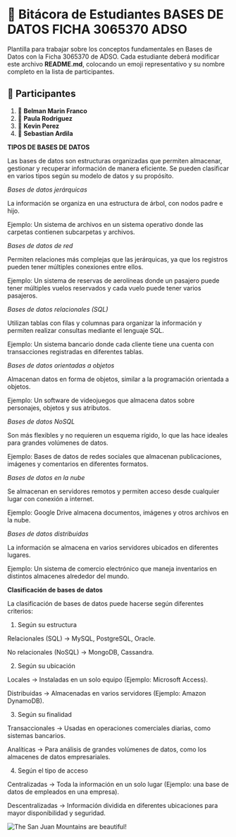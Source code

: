 # 📘 Bitácora de Estudiantes BASES DE DATOS FICHA 3065370 ADSO

Plantilla para trabajar sobre los conceptos fundamentales en Bases de Datos con la Ficha 3065370 de ADSO.
Cada estudiante deberá modificar este archivo **README.md**, colocando un emoji representativo y su nombre completo en la lista de participantes.

## 📌 Participantes

1. 🚀 **Belman Marin Franco**
2. 🎸 **Paula Rodriguez**
3. 🏀 **Kevin Perez**
4. 🎨 **Sebastian Ardila**


**TIPOS DE BASES DE DATOS**

Las bases de datos son estructuras organizadas que permiten almacenar, gestionar y recuperar información de manera eficiente. Se pueden clasificar en varios tipos según su modelo de datos y su propósito.

*Bases de datos jerárquicas*

La información se organiza en una estructura de árbol, con nodos padre e hijo.

Ejemplo: Un sistema de archivos en un sistema operativo donde las carpetas contienen subcarpetas y archivos.



*Bases de datos de red*

Permiten relaciones más complejas que las jerárquicas, ya que los registros pueden tener múltiples conexiones entre ellos.

Ejemplo: Un sistema de reservas de aerolíneas donde un pasajero puede tener múltiples vuelos reservados y cada vuelo puede tener varios pasajeros.


*Bases de datos relacionales (SQL)*

Utilizan tablas con filas y columnas para organizar la información y permiten realizar consultas mediante el lenguaje SQL.

Ejemplo: Un sistema bancario donde cada cliente tiene una cuenta con transacciones registradas en diferentes tablas.



*Bases de datos orientadas a objetos*

Almacenan datos en forma de objetos, similar a la programación orientada a objetos.

Ejemplo: Un software de videojuegos que almacena datos sobre personajes, objetos y sus atributos.


*Bases de datos NoSQL*

Son más flexibles y no requieren un esquema rígido, lo que las hace ideales para grandes volúmenes de datos.

Ejemplo: Bases de datos de redes sociales que almacenan publicaciones, imágenes y comentarios en diferentes formatos.



*Bases de datos en la nube*

Se almacenan en servidores remotos y permiten acceso desde cualquier lugar con conexión a internet.

Ejemplo: Google Drive almacena documentos, imágenes y otros archivos en la nube.


*Bases de datos distribuidas*

La información se almacena en varios servidores ubicados en diferentes lugares.

Ejemplo: Un sistema de comercio electrónico que maneja inventarios en distintos almacenes alrededor del mundo.





**Clasificación de bases de datos**

La clasificación de bases de datos puede hacerse según diferentes criterios:

1. Según su estructura

Relacionales (SQL) → MySQL, PostgreSQL, Oracle.

No relacionales (NoSQL) → MongoDB, Cassandra.



2. Según su ubicación

Locales → Instaladas en un solo equipo (Ejemplo: Microsoft Access).

Distribuidas → Almacenadas en varios servidores (Ejemplo: Amazon DynamoDB).



3. Según su finalidad

Transaccionales → Usadas en operaciones comerciales diarias, como sistemas bancarios.

Analíticas → Para análisis de grandes volúmenes de datos, como los almacenes de datos empresariales.



4. Según el tipo de acceso

Centralizadas → Toda la información en un solo lugar (Ejemplo: una base de datos de empleados en una empresa).

Descentralizadas → Información dividida en diferentes ubicaciones para mayor disponibilidad y seguridad.

![The San Juan Mountains are beautiful!](https://www.astera.com/wp-content/uploads/2019/05/DBI-1.jpg)
